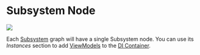 # Subsystem Node

![](http://i.imgur.com/16gGYc5.jpg)

Each [Subsystem](../subsystems.md) graph will have a single Subsystem node. You can use its _Instances_ section to add [ViewModels](../viewmodel.md) to the [DI Container](../di-ioc-container.md).
